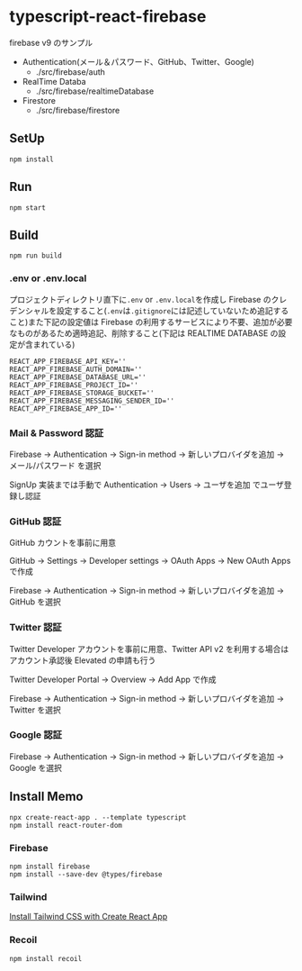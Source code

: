 # typescript-react-firebase

firebase v9 のサンプル

- Authentication(メール＆パスワード、GitHub、Twitter、Google)
  - ./src/firebase/auth
- RealTime Databa
  - ./src/firebase/realtimeDatabase
- Firestore
  - ./src/firebase/firestore

## SetUp

```
npm install
```

## Run

```
npm start
```

## Build

```
npm run build
```

### .env or .env.local

プロジェクトディレクトリ直下に`.env` or `.env.local`を作成し Firebase のクレデンシャルを設定すること(`.env`は`.gitignore`には記述していないため追記すること)また下記の設定値は Firebase の利用するサービスにより不要、追加が必要なものがあるため適時追記、削除すること(下記は REALTIME DATABASE の設定が含まれている)

```
REACT_APP_FIREBASE_API_KEY=''
REACT_APP_FIREBASE_AUTH_DOMAIN=''
REACT_APP_FIREBASE_DATABASE_URL=''
REACT_APP_FIREBASE_PROJECT_ID=''
REACT_APP_FIREBASE_STORAGE_BUCKET=''
REACT_APP_FIREBASE_MESSAGING_SENDER_ID=''
REACT_APP_FIREBASE_APP_ID=''
```

### Mail & Password 認証

Firebase -> Authentication -> Sign-in method -> 新しいプロバイダを追加 -> メール/パスワード を選択

SignUp 実装までは手動で Authentication -> Users -> ユーザを追加 でユーザ登録し認証

### GitHub 認証

GitHub カウントを事前に用意

GitHub -> Settings -> Developer settings -> OAuth Apps -> New OAuth Apps で作成

Firebase -> Authentication -> Sign-in method -> 新しいプロバイダを追加 -> GitHub を選択

### Twitter 認証

Twitter Developer アカウントを事前に用意、Twitter API v2 を利用する場合はアカウント承認後 Elevated の申請も行う

Twitter Developer Portal -> Overview -> Add App で作成

Firebase -> Authentication -> Sign-in method -> 新しいプロバイダを追加 -> Twitter を選択

### Google 認証

Firebase -> Authentication -> Sign-in method -> 新しいプロバイダを追加 -> Google を選択

## Install Memo

```
npx create-react-app . --template typescript
npm install react-router-dom
```

### Firebase

```
npm install firebase
npm install --save-dev @types/firebase
```

### Tailwind

[Install Tailwind CSS with Create React App](https://tailwindcss.com/docs/guides/create-react-app)

### Recoil

```
npm install recoil
```
